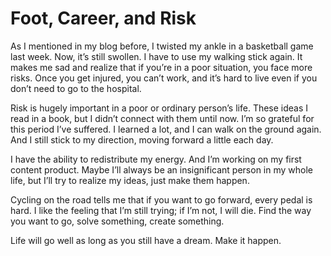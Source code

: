 # Foot, Career, and Risk

As I mentioned in my blog before, I twisted my ankle in a basketball game last week. 
Now, it’s still swollen. I have to use my walking stick again. 
It makes me sad and realize that if you’re in a poor situation, you face more risks. 
Once you get injured, you can’t work, and it’s hard to live even if you don’t need to go to the hospital.

Risk is hugely important in a poor or ordinary person’s life. 
These ideas I read in a book, but I didn’t connect with them until now. 
I’m so grateful for this period I’ve suffered.
I learned a lot, and I can walk on the ground again. 
And I still stick to my direction, moving forward a little each day.

I have the ability to redistribute my energy. 
And I’m working on my first content product. 
Maybe I’ll always be an insignificant person in my whole life, but I’ll try to realize my ideas, just make them happen.

Cycling on the road tells me that if you want to go forward, every pedal is hard. 
I like the feeling that I’m still trying; if I’m not, I will die. 
Find the way you want to go, solve something, create something.

Life will go well as long as you still have a dream. 
Make it happen.
